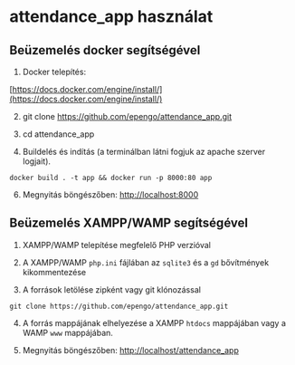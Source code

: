 # attendance_app használat

## Beüzemelés docker segítségével

1. Docker telepítés:

[https://docs.docker.com/engine/install/](https://docs.docker.com/engine/install/)

2. git clone https://github.com/epengo/attendance_app.git

3. cd attendance_app

4. Buildelés és indítás (a terminálban látni fogjuk az apache szerver logjait).
```
docker build . -t app && docker run -p 8000:80 app
```

6. Megnyitás böngészőben: [http://localhost:8000](http://localhost:8000)

## Beüzemelés XAMPP/WAMP segítségével

1. XAMPP/WAMP telepítése megfelelő PHP verzióval

2. A XAMPP/WAMP `php.ini` fájlában az `sqlite3` és a `gd` bővítmények kikommentezése

3. A források letölése zipként vagy git klónozással
```
git clone https://github.com/epengo/attendance_app.git 
```
4. A forrás mappájának elhelyezése a XAMPP `htdocs` mappájában vagy a WAMP `www` mappájában.

6. Megnyitás böngészőben: [http://localhost/attendance_app](http://localhost/attendance_app)


